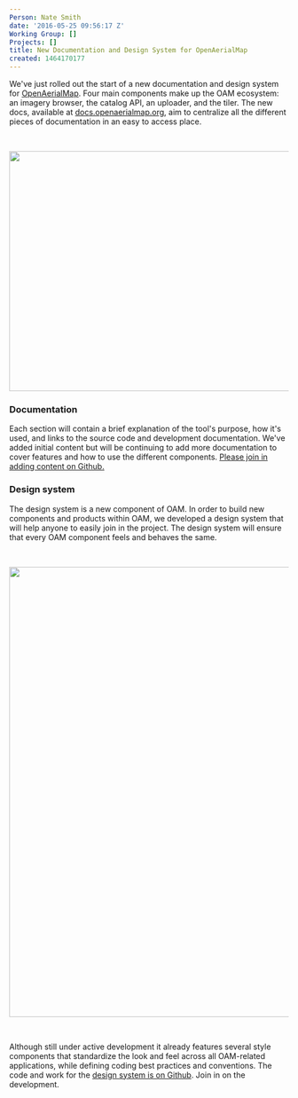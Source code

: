 ```yaml
---
Person: Nate Smith
date: '2016-05-25 09:56:17 Z'
Working Group: []
Projects: []
title: New Documentation and Design System for OpenAerialMap
created: 1464170177
---
```

<p>We've just rolled out the start of a new documentation and design system for <a href="http://openaerialmap.org/">OpenAerialMap</a>. Four main components make up the OAM ecosystem: an imagery browser, the catalog API, an uploader, and the tiler. The new docs, available at <a href="http://docs.openaerialmap.org">docs.openaerialmap.org</a>, aim to centralize all the different pieces of documentation in an easy to access place.<!--break--></p><p>&nbsp;</p><p><img src="https://hotosm.org/sites/default/files/Screen%20Shot%202016-05-20%20at%2011.54.38%20AM.png" alt="" width="700" height="433"></p><h3><strong>Documentation</strong></h3><p>Each section will contain a brief explanation of the tool's purpose, how it's used, and links to the source code and development documentation. We've added initial content but will be continuing to add more documentation to cover features and how to use the different components. <a href="https://github.com/hotosm/oam-docs">Please join in adding content on Github.</a>&nbsp;</p><h3><strong>Design system</strong></h3><p>The design system is a new component of OAM. In order to build new components and products within OAM, we developed a design system that will help anyone to easily join in the project. The design system will ensure that every OAM component feels and behaves the same.&nbsp;</p><p>&nbsp;</p><p><img src="https://hotosm.org/sites/default/files/oam-brand-logo%20%281%29.png" alt="" width="700" height="812"></p><p>&nbsp;</p><p>Although still under active development it already features several style components that standardize the look and feel across all OAM-related applications, while defining coding best practices and conventions. The code and work for the <a href="https://github.com/hotosm/oam-design-system">design system is on Github</a>. Join in on the development.</p>
